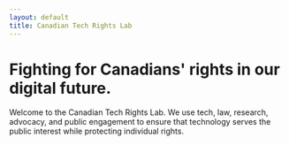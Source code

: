 ```yaml
---
layout: default
title: Canadian Tech Rights Lab
---
```

# Fighting for Canadians' rights in our digital future.

Welcome to the Canadian Tech Rights Lab. We use tech, law, research, advocacy, and public engagement to ensure that technology serves the public interest while protecting individual rights.